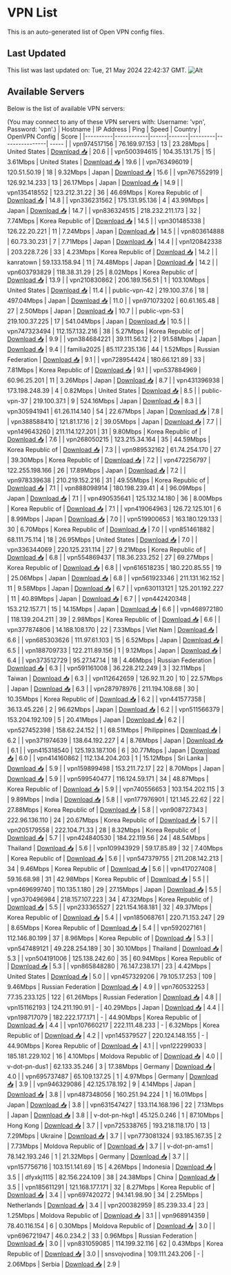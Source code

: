 # VPN List

This is an auto-generated list of Open VPN config files.

## Last Updated

This list was last updated on: Tue, 21 May 2024 22:42:37 GMT.
![Alt](https://repobeats.axiom.co/api/embed/186b98318ef1479477931607c1ad7d823f12451f.svg "Repobeats analytics image")

## Available Servers

Below is the list of available VPN servers:

(You may connect to any of these VPN servers with: Username: 'vpn', Password: 'vpn'.)
| Hostname | IP Address | Ping | Speed | Country | OpenVPN Config | Score |
|----------|------------|------|-------|---------|----------------| ----- |
| vpn974517156 | 76.169.97.153 | 13 | 23.28Mbps | United States | [Download 📥](./configs/server_0_US.ovpn) | 20.6 |
| vpn500394615 | 104.35.131.75 | 15 | 3.61Mbps | United States | [Download 📥](./configs/server_1_US.ovpn) | 19.6 |
| vpn763496019 | 120.51.50.19 | 18 | 9.32Mbps | Japan | [Download 📥](./configs/server_2_JP.ovpn) | 15.6 |
| vpn767552919 | 126.92.14.233 | 13 | 26.17Mbps | Japan | [Download 📥](./configs/server_3_JP.ovpn) | 14.9 |
| vpn135418552 | 123.212.31.22 | 36 | 46.69Mbps | Korea Republic of | [Download 📥](./configs/server_4_KR.ovpn) | 14.8 |
| vpn336231562 | 175.131.95.136 | 4 | 43.99Mbps | Japan | [Download 📥](./configs/server_5_JP.ovpn) | 14.7 |
| vpn836324515 | 218.232.211.173 | 32 | 7.74Mbps | Korea Republic of | [Download 📥](./configs/server_6_KR.ovpn) | 14.5 |
| vpn301485338 | 126.22.20.221 | 11 | 7.24Mbps | Japan | [Download 📥](./configs/server_7_JP.ovpn) | 14.5 |
| vpn803614888 | 60.73.30.231 | 7 | 7.71Mbps | Japan | [Download 📥](./configs/server_8_JP.ovpn) | 14.4 |
| vpn120842338 | 203.228.7.26 | 33 | 4.23Mbps | Korea Republic of | [Download 📥](./configs/server_9_KR.ovpn) | 14.2 |
| kanratown | 59.133.158.94 | 11 | 74.48Mbps | Japan | [Download 📥](./configs/server_10_JP.ovpn) | 14.2 |
| vpn603793829 | 118.38.31.29 | 25 | 8.02Mbps | Korea Republic of | [Download 📥](./configs/server_11_KR.ovpn) | 13.9 |
| vpn210830862 | 206.189.156.51 | 1 | 103.10Mbps | United States | [Download 📥](./configs/server_12_US.ovpn) | 11.4 |
| public-vpn-42 | 219.100.37.6 | 18 | 497.04Mbps | Japan | [Download 📥](./configs/server_13_JP.ovpn) | 11.0 |
| vpn971073202 | 60.61.165.48 | 27 | 2.50Mbps | Japan | [Download 📥](./configs/server_14_JP.ovpn) | 10.7 |
| public-vpn-53 | 219.100.37.225 | 17 | 541.04Mbps | Japan | [Download 📥](./configs/server_15_JP.ovpn) | 10.5 |
| vpn747323494 | 112.157.132.216 | 38 | 5.27Mbps | Korea Republic of | [Download 📥](./configs/server_16_KR.ovpn) | 9.9 |
| vpn384684221 | 39.111.56.12 | 2 | 91.58Mbps | Japan | [Download 📥](./configs/server_17_JP.ovpn) | 9.4 |
| familia2025 | 85.117.235.136 | 44 | 1.52Mbps | Russian Federation | [Download 📥](./configs/server_18_RU.ovpn) | 9.1 |
| vpn728954424 | 180.66.121.89 | 33 | 7.81Mbps | Korea Republic of | [Download 📥](./configs/server_19_KR.ovpn) | 9.1 |
| vpn537884969 | 60.96.25.201 | 11 | 3.26Mbps | Japan | [Download 📥](./configs/server_20_JP.ovpn) | 8.7 |
| vpn431396938 | 173.198.248.39 | 4 | 0.82Mbps | United States | [Download 📥](./configs/server_21_US.ovpn) | 8.5 |
| public-vpn-37 | 219.100.37.1 | 9 | 524.16Mbps | Japan | [Download 📥](./configs/server_22_JP.ovpn) | 8.3 |
| vpn305941941 | 61.26.114.140 | 54 | 22.67Mbps | Japan | [Download 📥](./configs/server_23_JP.ovpn) | 7.8 |
| vpn388588410 | 121.81.17.16 | 2 | 39.05Mbps | Japan | [Download 📥](./configs/server_24_JP.ovpn) | 7.7 |
| vpn149643260 | 211.114.127.201 | 31 | 9.80Mbps | Korea Republic of | [Download 📥](./configs/server_25_KR.ovpn) | 7.6 |
| vpn268050215 | 123.215.34.164 | 35 | 44.59Mbps | Korea Republic of | [Download 📥](./configs/server_26_KR.ovpn) | 7.3 |
| vpn989532162 | 61.74.254.170 | 27 | 39.30Mbps | Korea Republic of | [Download 📥](./configs/server_27_KR.ovpn) | 7.2 |
| vpn472256797 | 122.255.198.166 | 26 | 17.89Mbps | Japan | [Download 📥](./configs/server_28_JP.ovpn) | 7.2 |
| vpn978339638 | 210.219.152.216 | 31 | 49.55Mbps | Korea Republic of | [Download 📥](./configs/server_29_KR.ovpn) | 7.1 |
| vpn888098914 | 180.198.239.41 | 4 | 96.09Mbps | Japan | [Download 📥](./configs/server_30_JP.ovpn) | 7.1 |
| vpn490535641 | 125.132.14.180 | 36 | 8.00Mbps | Korea Republic of | [Download 📥](./configs/server_31_KR.ovpn) | 7.1 |
| vpn419064963 | 126.72.125.101 | 6 | 8.99Mbps | Japan | [Download 📥](./configs/server_32_JP.ovpn) | 7.0 |
| vpn519900653 | 163.180.129.133 | 30 | 6.70Mbps | Korea Republic of | [Download 📥](./configs/server_33_KR.ovpn) | 7.0 |
| vpn851461882 | 68.111.75.114 | 18 | 26.95Mbps | United States | [Download 📥](./configs/server_34_US.ovpn) | 7.0 |
| vpn336344069 | 220.125.231.114 | 27 | 9.21Mbps | Korea Republic of | [Download 📥](./configs/server_35_KR.ovpn) | 6.8 |
| vpn554869437 | 118.36.233.252 | 27 | 69.27Mbps | Korea Republic of | [Download 📥](./configs/server_36_KR.ovpn) | 6.8 |
| vpn616518235 | 180.220.85.55 | 19 | 25.06Mbps | Japan | [Download 📥](./configs/server_37_JP.ovpn) | 6.8 |
| vpn561923346 | 211.131.162.152 | 11 | 9.58Mbps | Japan | [Download 📥](./configs/server_38_JP.ovpn) | 6.7 |
| vpn630113121 | 125.201.192.227 | 11 | 40.89Mbps | Japan | [Download 📥](./configs/server_39_JP.ovpn) | 6.7 |
| vpn442420348 | 153.212.157.71 | 15 | 14.15Mbps | Japan | [Download 📥](./configs/server_40_JP.ovpn) | 6.6 |
| vpn468972180 | 118.139.204.211 | 39 | 2.98Mbps | Korea Republic of | [Download 📥](./configs/server_41_KR.ovpn) | 6.6 |
| vpn377874806 | 14.188.108.170 | 22 | 7.33Mbps | Viet Nam | [Download 📥](./configs/server_42_VN.ovpn) | 6.6 |
| vpn685303626 | 111.97.61.103 | 15 | 6.52Mbps | Japan | [Download 📥](./configs/server_43_JP.ovpn) | 6.5 |
| vpn188709733 | 122.211.89.156 | 1 | 9.12Mbps | Japan | [Download 📥](./configs/server_44_JP.ovpn) | 6.4 |
| vpn373512729 | 95.27.147.14 | 18 | 4.46Mbps | Russian Federation | [Download 📥](./configs/server_45_RU.ovpn) | 6.3 |
| vpn591161008 | 36.228.212.249 | 3 | 32.11Mbps | Taiwan | [Download 📥](./configs/server_46_TW.ovpn) | 6.3 |
| vpn112642659 | 126.92.11.20 | 10 | 22.57Mbps | Japan | [Download 📥](./configs/server_47_JP.ovpn) | 6.3 |
| vpn287978976 | 211.194.108.68 | 30 | 10.35Mbps | Korea Republic of | [Download 📥](./configs/server_48_KR.ovpn) | 6.2 |
| vpn441577358 | 36.13.45.226 | 2 | 96.62Mbps | Japan | [Download 📥](./configs/server_49_JP.ovpn) | 6.2 |
| vpn511566379 | 153.204.192.109 | 5 | 20.41Mbps | Japan | [Download 📥](./configs/server_50_JP.ovpn) | 6.2 |
| vpn527452398 | 158.62.24.152 | 1 | 68.51Mbps | Philippines | [Download 📥](./configs/server_51_PH.ovpn) | 6.2 |
| vpn371974639 | 138.64.192.227 | 4 | 8.76Mbps | Japan | [Download 📥](./configs/server_52_JP.ovpn) | 6.1 |
| vpn415318540 | 125.193.187.106 | 6 | 30.77Mbps | Japan | [Download 📥](./configs/server_53_JP.ovpn) | 6.0 |
| vpn414160862 | 112.134.204.203 | 1 | 15.12Mbps | Sri Lanka | [Download 📥](./configs/server_54_LK.ovpn) | 5.9 |
| vpn159899498 | 153.211.72.17 | 22 | 8.70Mbps | Japan | [Download 📥](./configs/server_55_JP.ovpn) | 5.9 |
| vpn599540477 | 116.124.59.171 | 34 | 48.87Mbps | Korea Republic of | [Download 📥](./configs/server_56_KR.ovpn) | 5.9 |
| vpn740556653 | 103.154.202.115 | 3 | 9.89Mbps | India | [Download 📥](./configs/server_57_IN.ovpn) | 5.8 |
| vpn177976901 | 121.145.22.62 | 22 | 27.88Mbps | Korea Republic of | [Download 📥](./configs/server_58_KR.ovpn) | 5.8 |
| vpn908727343 | 222.96.136.110 | 24 | 20.67Mbps | Korea Republic of | [Download 📥](./configs/server_59_KR.ovpn) | 5.7 |
| vpn205179558 | 222.104.71.33 | 28 | 8.32Mbps | Korea Republic of | [Download 📥](./configs/server_60_KR.ovpn) | 5.7 |
| vpn424840530 | 184.22.119.56 | 24 | 48.54Mbps | Thailand | [Download 📥](./configs/server_61_TH.ovpn) | 5.6 |
| vpn109943929 | 59.17.85.89 | 32 | 7.40Mbps | Korea Republic of | [Download 📥](./configs/server_62_KR.ovpn) | 5.6 |
| vpn547379755 | 211.208.142.213 | 34 | 9.46Mbps | Korea Republic of | [Download 📥](./configs/server_63_KR.ovpn) | 5.6 |
| vpn417027408 | 59.16.68.98 | 31 | 42.98Mbps | Korea Republic of | [Download 📥](./configs/server_64_KR.ovpn) | 5.5 |
| vpn469699740 | 110.135.1.180 | 29 | 27.15Mbps | Japan | [Download 📥](./configs/server_65_JP.ovpn) | 5.5 |
| vpn370496984 | 218.157.107.223 | 34 | 47.32Mbps | Korea Republic of | [Download 📥](./configs/server_66_KR.ovpn) | 5.5 |
| vpn233365527 | 221.154.168.181 | 32 | 49.37Mbps | Korea Republic of | [Download 📥](./configs/server_67_KR.ovpn) | 5.4 |
| vpn185068761 | 220.71.153.247 | 29 | 8.65Mbps | Korea Republic of | [Download 📥](./configs/server_68_KR.ovpn) | 5.4 |
| vpn592027161 | 112.146.80.199 | 37 | 8.96Mbps | Korea Republic of | [Download 📥](./configs/server_69_KR.ovpn) | 5.3 |
| vpn547489121 | 49.228.254.189 | 30 | 30.10Mbps | Thailand | [Download 📥](./configs/server_70_TH.ovpn) | 5.3 |
| vpn504191006 | 125.138.242.60 | 35 | 60.94Mbps | Korea Republic of | [Download 📥](./configs/server_71_KR.ovpn) | 5.3 |
| vpn865848280 | 76.147.238.171 | 23 | 4.42Mbps | United States | [Download 📥](./configs/server_72_US.ovpn) | 5.0 |
| vpn457329206 | 79.105.17.253 | 109 | 9.46Mbps | Russian Federation | [Download 📥](./configs/server_73_RU.ovpn) | 4.9 |
| vpn760532253 | 77.35.233.125 | 122 | 61.26Mbps | Russian Federation | [Download 📥](./configs/server_74_RU.ovpn) | 4.8 |
| vpn151162193 | 124.211.190.91 | - | 40.29Mbps | Japan | [Download 📥](./configs/server_75_JP.ovpn) | 4.4 |
| vpn198717079 | 182.222.177.171 | - | 44.90Mbps | Korea Republic of | [Download 📥](./configs/server_76_KR.ovpn) | 4.4 |
| vpn107660217 | 222.111.48.233 | - | 6.32Mbps | Korea Republic of | [Download 📥](./configs/server_77_KR.ovpn) | 4.2 |
| vpn145379527 | 220.124.148.155 | - | 44.90Mbps | Korea Republic of | [Download 📥](./configs/server_78_KR.ovpn) | 4.1 |
| vpn122299033 | 185.181.229.102 | 16 | 4.10Mbps | Moldova Republic of | [Download 📥](./configs/server_79_MD.ovpn) | 4.0 |
| v-dot-pn-dus1 | 62.133.35.246 | 3 | 17.38Mbps | Germany | [Download 📥](./configs/server_80_DE.ovpn) | 4.0 |
| vpn695737487 | 65.109.137.25 | 1 | 4.97Mbps | Germany | [Download 📥](./configs/server_81_DE.ovpn) | 3.9 |
| vpn946329086 | 42.125.178.192 | 9 | 4.14Mbps | Japan | [Download 📥](./configs/server_82_JP.ovpn) | 3.8 |
| vpn487348056 | 160.251.94.224 | 1 | 16.01Mbps | Japan | [Download 📥](./configs/server_83_JP.ovpn) | 3.8 |
| vpn631547427 | 133.114.168.196 | 22 | 7.13Mbps | Japan | [Download 📥](./configs/server_84_JP.ovpn) | 3.8 |
| v-dot-pn-hkg1 | 45.125.0.246 | 1 | 87.10Mbps | Hong Kong | [Download 📥](./configs/server_85_HK.ovpn) | 3.7 |
| vpn725338765 | 193.218.118.170 | 13 | 7.29Mbps | Ukraine | [Download 📥](./configs/server_86_UA.ovpn) | 3.7 |
| vpn773081324 | 93.185.167.35 | 2 | 7.73Mbps | Moldova Republic of | [Download 📥](./configs/server_87_MD.ovpn) | 3.7 |
| v-dot-pn-ams1 | 78.142.193.246 | 1 | 21.32Mbps | Germany | [Download 📥](./configs/server_88_DE.ovpn) | 3.7 |
| vpn157756716 | 103.151.141.69 | 15 | 4.26Mbps | Indonesia | [Download 📥](./configs/server_89_ID.ovpn) | 3.5 |
| dfyxkj1115 | 82.156.224.109 | 38 | 24.38Mbps | China | [Download 📥](./configs/server_90_CN.ovpn) | 3.5 |
| vpn185611291 | 121.168.177.171 | 32 | 8.27Mbps | Korea Republic of | [Download 📥](./configs/server_91_KR.ovpn) | 3.4 |
| vpn697420272 | 94.141.98.90 | 34 | 2.25Mbps | Netherlands | [Download 📥](./configs/server_92_NL.ovpn) | 3.4 |
| vpn200382959 | 85.239.33.4 | 23 | 1.25Mbps | Moldova Republic of | [Download 📥](./configs/server_93_MD.ovpn) | 3.1 |
| vpn968914359 | 78.40.116.154 | 6 | 0.30Mbps | Moldova Republic of | [Download 📥](./configs/server_94_MD.ovpn) | 3.0 |
| vpn696721947 | 46.0.234.2 | 33 | 0.96Mbps | Russian Federation | [Download 📥](./configs/server_95_RU.ovpn) | 3.0 |
| vpn831059085 | 114.199.32.116 | 62 | 0.43Mbps | Korea Republic of | [Download 📥](./configs/server_96_KR.ovpn) | 3.0 |
| snsvojvodina | 109.111.243.206 | - | 2.06Mbps | Serbia | [Download 📥](./configs/server_97_RS.ovpn) | 2.9 |
